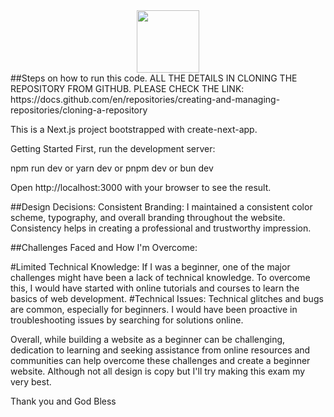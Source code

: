 <div id="header" align="center">
  <img src="https://media.giphy.com/media/M9gbBd9nbDrOTu1Mqx/giphy.gif" width="100"/>
</div>
##Steps on how to run this code.
ALL THE DETAILS IN CLONING THE REPOSITORY FROM GITHUB.
PLEASE CHECK THE LINK:
https://docs.github.com/en/repositories/creating-and-managing-repositories/cloning-a-repository

This is a Next.js project bootstrapped with create-next-app.

Getting Started
First, run the development server:

npm run dev
or
yarn dev 
or
pnpm dev
or
bun dev

Open http://localhost:3000 with your browser to see the result.

##Design Decisions:
Consistent Branding: I maintained a consistent color scheme, typography, and overall branding throughout the website.
Consistency helps in creating a professional and trustworthy impression.

##Challenges Faced and How I'm Overcome:

#Limited Technical Knowledge: If I was a beginner, one of the major challenges might have been a lack of technical knowledge. 
To overcome this, I would have started with online tutorials and courses to learn the basics of web development. 
#Technical Issues: Technical glitches and bugs are common, especially for beginners. I would have been proactive in troubleshooting issues by searching for solutions online.

Overall, while building a website as a beginner can be challenging, dedication to learning and seeking assistance from online resources and communities can help overcome these challenges and create a beginner website. Although not all design is copy but I'll try making this exam my very best.

Thank you and God Bless
